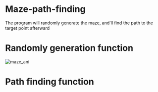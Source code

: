 # Maze-path-finding
The program will randomly generate the maze, and'll find the path to the target point afterward 
# Randomly generation function
![maze_ani](https://user-images.githubusercontent.com/61955371/128673453-bfb4f6d6-4b0d-45e5-9e7e-f21392af7441.gif)
# Path finding function
